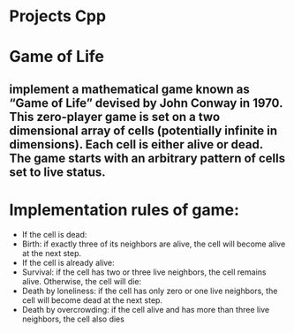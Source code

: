# Projects Cpp

 # Game of Life
## implement a mathematical game known as “Game of Life” devised by John Conway in 1970. This zero-player game is set on a two dimensional array of cells (potentially infinite in dimensions). Each cell is either alive or dead. The game starts with an arbitrary pattern of cells set to live status.
# Implementation rules of game:
- If the cell is dead:
- Birth: if exactly three of its neighbors are alive, the cell will become alive at the next step.
- If the cell is already alive:
- Survival: if the cell has two or three live neighbors, the cell remains alive. Otherwise, the cell will die:
- Death by loneliness: if the cell has only zero or one live neighbors, the cell will become dead 
at the next step.
- Death by overcrowding: if the cell alive and has more than three live neighbors, the cell also 
dies
